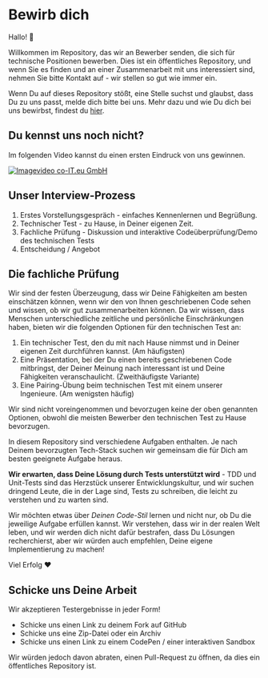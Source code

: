 # Bewirb dich

Hallo! :wave:

Willkommen im Repository, das wir an Bewerber senden, die sich für technische Positionen bewerben.
Dies ist ein öffentliches Repository, und wenn Sie es finden und an einer Zusammenarbeit mit uns interessiert sind, nehmen Sie bitte Kontakt auf - wir stellen so gut wie immer ein.

Wenn Du auf dieses Repository stößt, eine Stelle suchst und glaubst, dass Du zu uns passt, melde dich bitte bei uns.
Mehr dazu und wie Du dich bei uns bewirbst, findest du [hier](https://co-IT.eu/career).

## Du kennst uns noch nicht?

Im folgenden Video kannst du einen ersten Eindruck von uns gewinnen.

[![Imagevideo co-IT.eu GmbH](https://lh3.googleusercontent.com/p/AF1QipPBchc9JesovqE4ew7mUvXwb3sj6g6yvAQa6NsW=s1360-w1360-h1020)](https://youtu.be/fpPjn58ONrI)

## Unser Interview-Prozess

1. Erstes Vorstellungsgespräch - einfaches Kennenlernen und Begrüßung.
2. Technischer Test - zu Hause, in Deiner eigenen Zeit.
3. Fachliche Prüfung - Diskussion und interaktive Codeüberprüfung/Demo des technischen Tests
4. Entscheidung / Angebot

## Die fachliche Prüfung

Wir sind der festen Überzeugung, dass wir Deine Fähigkeiten am besten einschätzen können, wenn wir den von Ihnen geschriebenen Code sehen und wissen, ob wir gut zusammenarbeiten können. Da wir wissen, dass Menschen unterschiedliche zeitliche und persönliche Einschränkungen haben, bieten wir die folgenden Optionen für den technischen Test an:

1. Ein technischer Test, den du mit nach Hause nimmst und in Deiner eigenen Zeit durchführen kannst. (Am häufigsten)
2. Eine Präsentation, bei der Du einen bereits geschriebenen Code mitbringst, der Deiner Meinung nach interessant ist und Deine Fähigkeiten veranschaulicht. (Zweithäufigste Variante)
3. Eine Pairing-Übung beim technischen Test mit einem unserer Ingenieure. (Am wenigsten häufig)

Wir sind nicht voreingenommen und bevorzugen keine der oben genannten Optionen, obwohl die meisten Bewerber den technischen Test zu Hause bevorzugen.

In diesem Repository sind verschiedene Aufgaben enthalten.
Je nach Deinem bevorzugten Tech-Stack suchen wir gemeinsam die für Dich am
besten geeignete Aufgabe heraus.

**Wir erwarten, dass Deine Lösung durch Tests unterstützt wird** - TDD und Unit-Tests sind das Herzstück unserer Entwicklungskultur, und wir suchen dringend Leute, die in der Lage sind, Tests zu schreiben, die leicht zu verstehen und zu warten sind.

Wir möchten etwas über _Deinen Code-Stil_ lernen und nicht nur, ob Du die jeweilige Aufgabe erfüllen kannst. Wir verstehen, dass wir in der realen Welt leben, und wir werden dich nicht dafür bestrafen, dass Du Lösungen recherchierst, aber wir würden auch empfehlen, Deine eigene Implementierung zu machen!

Viel Erfolg :heart:

## Schicke uns Deine Arbeit

Wir akzeptieren Testergebnisse in jeder Form!

- Schicke uns einen Link zu deinem Fork auf GitHub
- Schicke uns eine Zip-Datei oder ein Archiv
- Schicke uns einen Link zu einem CodePen / einer interaktiven Sandbox

Wir würden jedoch davon abraten, einen Pull-Request zu öffnen, da dies ein öffentliches Repository ist.
